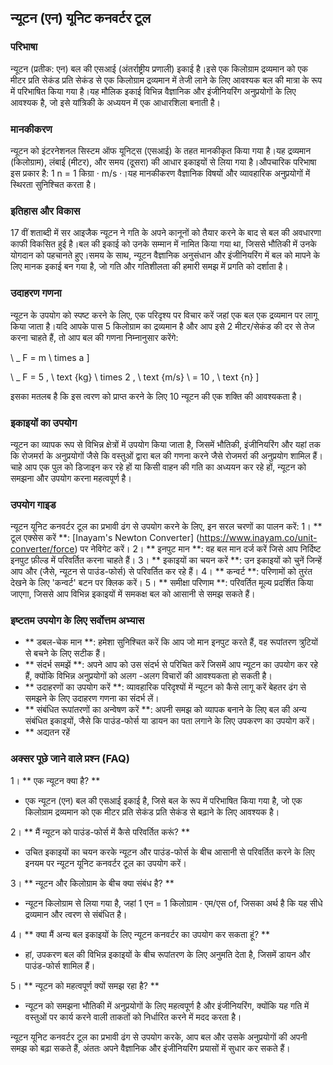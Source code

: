 ## न्यूटन (एन) यूनिट कनवर्टर टूल

### परिभाषा
न्यूटन (प्रतीक: एन) बल की एसआई (अंतर्राष्ट्रीय प्रणाली) इकाई है।इसे एक किलोग्राम द्रव्यमान को एक मीटर प्रति सेकंड प्रति सेकंड से एक किलोग्राम द्रव्यमान में तेजी लाने के लिए आवश्यक बल की मात्रा के रूप में परिभाषित किया गया है।यह मौलिक इकाई विभिन्न वैज्ञानिक और इंजीनियरिंग अनुप्रयोगों के लिए आवश्यक है, जो इसे यांत्रिकी के अध्ययन में एक आधारशिला बनाती है।

### मानकीकरण
न्यूटन को इंटरनेशनल सिस्टम ऑफ यूनिट्स (एसआई) के तहत मानकीकृत किया गया है।यह द्रव्यमान (किलोग्राम), लंबाई (मीटर), और समय (दूसरा) की आधार इकाइयों से लिया गया है।औपचारिक परिभाषा इस प्रकार है:
1 n = 1 किग्रा · m/s ·।यह मानकीकरण वैज्ञानिक विषयों और व्यावहारिक अनुप्रयोगों में स्थिरता सुनिश्चित करता है।

### इतिहास और विकास
17 वीं शताब्दी में सर आइजैक न्यूटन ने गति के अपने कानूनों को तैयार करने के बाद से बल की अवधारणा काफी विकसित हुई है।बल की इकाई को उनके सम्मान में नामित किया गया था, जिससे भौतिकी में उनके योगदान को पहचानते हुए।समय के साथ, न्यूटन वैज्ञानिक अनुसंधान और इंजीनियरिंग में बल को मापने के लिए मानक इकाई बन गया है, जो गति और गतिशीलता की हमारी समझ में प्रगति को दर्शाता है।

### उदाहरण गणना
न्यूटन के उपयोग को स्पष्ट करने के लिए, एक परिदृश्य पर विचार करें जहां एक बल एक द्रव्यमान पर लागू किया जाता है।यदि आपके पास 5 किलोग्राम का द्रव्यमान है और आप इसे 2 मीटर/सेकंड की दर से तेज करना चाहते हैं, तो आप बल की गणना निम्नानुसार करेंगे:

\ _
F = m \ times a
\]

\ _
F = 5 \, \ text {kg} \ times 2 \, \ text {m/s} \ = 10 \, \ text {n}
\]

इसका मतलब है कि इस त्वरण को प्राप्त करने के लिए 10 न्यूटन की एक शक्ति की आवश्यकता है।

### इकाइयों का उपयोग
न्यूटन का व्यापक रूप से विभिन्न क्षेत्रों में उपयोग किया जाता है, जिसमें भौतिकी, इंजीनियरिंग और यहां तक ​​कि रोजमर्रा के अनुप्रयोगों जैसे कि वस्तुओं द्वारा बल की गणना करने जैसे रोजमर्रा की अनुप्रयोग शामिल हैं।चाहे आप एक पुल को डिजाइन कर रहे हों या किसी वाहन की गति का अध्ययन कर रहे हों, न्यूटन को समझना और उपयोग करना महत्वपूर्ण है।

### उपयोग गाइड
न्यूटन यूनिट कनवर्टर टूल का प्रभावी ढंग से उपयोग करने के लिए, इन सरल चरणों का पालन करें:
1। ** टूल एक्सेस करें **: [Inayam's Newton Converter] (https://www.inayam.co/unit-converter/force) पर नेविगेट करें।
2। ** इनपुट मान **: वह बल मान दर्ज करें जिसे आप निर्दिष्ट इनपुट फ़ील्ड में परिवर्तित करना चाहते हैं।
3। ** इकाइयों का चयन करें **: उन इकाइयों को चुनें जिन्हें आप और (जैसे, न्यूटन से पाउंड-फोर्स) से परिवर्तित कर रहे हैं।
4। ** कन्वर्ट **: परिणामों को तुरंत देखने के लिए 'कन्वर्ट' बटन पर क्लिक करें।
5। ** समीक्षा परिणाम **: परिवर्तित मूल्य प्रदर्शित किया जाएगा, जिससे आप विभिन्न इकाइयों में समकक्ष बल को आसानी से समझ सकते हैं।

### इष्टतम उपयोग के लिए सर्वोत्तम अभ्यास
- ** डबल-चेक मान **: हमेशा सुनिश्चित करें कि आप जो मान इनपुट करते हैं, वह रूपांतरण त्रुटियों से बचने के लिए सटीक हैं।
- ** संदर्भ समझें **: अपने आप को उस संदर्भ से परिचित करें जिसमें आप न्यूटन का उपयोग कर रहे हैं, क्योंकि विभिन्न अनुप्रयोगों को अलग -अलग विचारों की आवश्यकता हो सकती है।
- ** उदाहरणों का उपयोग करें **: व्यावहारिक परिदृश्यों में न्यूटन को कैसे लागू करें बेहतर ढंग से समझने के लिए उदाहरण गणना का संदर्भ लें।
- ** संबंधित रूपांतरणों का अन्वेषण करें **: अपनी समझ को व्यापक बनाने के लिए बल की अन्य संबंधित इकाइयों, जैसे कि पाउंड-फोर्स या डायन का पता लगाने के लिए उपकरण का उपयोग करें।
- ** अद्यतन रहें

### अक्सर पूछे जाने वाले प्रश्न (FAQ)

1। ** एक न्यूटन क्या है? **
- एक न्यूटन (एन) बल की एसआई इकाई है, जिसे बल के रूप में परिभाषित किया गया है, जो एक किलोग्राम द्रव्यमान को एक मीटर प्रति सेकंड प्रति सेकंड से बढ़ाने के लिए आवश्यक है।

2। ** मैं न्यूटन को पाउंड-फोर्स में कैसे परिवर्तित करूं? **
- उचित इकाइयों का चयन करके न्यूटन और पाउंड-फोर्स के बीच आसानी से परिवर्तित करने के लिए इनयम पर न्यूटन यूनिट कनवर्टर टूल का उपयोग करें।

3। ** न्यूटन और किलोग्राम के बीच क्या संबंध है? **
- न्यूटन किलोग्राम से लिया गया है, जहां 1 एन = 1 किलोग्राम · एम/एस of, जिसका अर्थ है कि यह सीधे द्रव्यमान और त्वरण से संबंधित है।

4। ** क्या मैं अन्य बल इकाइयों के लिए न्यूटन कनवर्टर का उपयोग कर सकता हूं? **
- हां, उपकरण बल की विभिन्न इकाइयों के बीच रूपांतरण के लिए अनुमति देता है, जिसमें डायन और पाउंड-फोर्स शामिल हैं।

5। ** न्यूटन को महत्वपूर्ण क्यों समझ रहा है? **
- न्यूटन को समझना भौतिकी में अनुप्रयोगों के लिए महत्वपूर्ण है और इंजीनियरिंग, क्योंकि यह गति में वस्तुओं पर कार्य करने वाली ताकतों को निर्धारित करने में मदद करता है।

न्यूटन यूनिट कनवर्टर टूल का प्रभावी ढंग से उपयोग करके, आप बल और उसके अनुप्रयोगों की अपनी समझ को बढ़ा सकते हैं, अंततः अपने वैज्ञानिक और इंजीनियरिंग प्रयासों में सुधार कर सकते हैं।